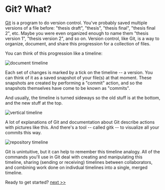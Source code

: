 # Git? What?
[Git](https://git-scm.com) is a program to do version control. You've probably saved multiple versions of a file before: "thesis draft", "thesis", "thesis final", "thesis final 2", etc. Maybe you were even organized enough to name them "thesis version 1", "thesis version 2", and so on. Version control, like Git, is a way to organize, document, and share this progression for a collection of files.


You can think of this progression like a timeline:

![document timeline](https://github.com/psas/psas-git-workshop/images/doctimeline.png)

Each set of changes is marked by a tick on the timeline -- a version. You can think of it as a saved snapshot of your file(s) at that moment. These snapshots are created by performing a "commit" action, and so the snapshots themselves have come to be known as "commits".


And usually, the timeline is turned sideways so the old stuff is at the bottom, and the new stuff at the top.

![vertical timeline](https://github.com/psas/psas-git-workshop/images/doctimeline_vert.png)

A lot of explanations of Git and documentation about Git describe actions with pictures like this. And there's a tool -- called gitk -- to visualize all your commits this way.

![repository timeline](https://github.com/psas/psas-git-workshop/images/repotimeline.png)


Git is unintuitive, but it can help to remember this timeline analogy. All of the commands you'll use in Git deal with creating and manipulating this timeline, sharing (sending or receiving) timelines between collaborators, and combining work done on indivdual timelines into a single, merged timeline.

Ready to get started? [next >>](install.md)

